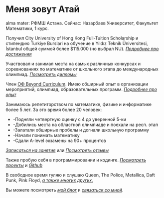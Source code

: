 # Меня зовут Атай

alma mater: РФМШ Астана. 
Сейчас:       Назарбаев Университет, Факультет Математики, 1 курс.

Получил City University of Hong Kong Full-Tuition Scholarship и стипендию Turkiye Burslari на обучение в Yıldız Teknik Üniversitesi, İstanbul общей суммой более $115.000 (но выбрал NU).
	*[Подробнее про достижения](/awards)*

Участвовал и занимал места на самых различных конкурсах и соревнованиях по математике от школьного этапа до международных олимпиад.
	*[Посмотреть дипломы](/awards)*

Член [ОФ Beyond Curriculum](https://www.bc-pf.org/). Имею обширный опыт в организации мероприятий, олимпиад, образовательных программ. 
	*[Подробнее про опыт](/experience)*

Занимаюсь репетиторством по математике, физике и информатике более 5 лет. 
За это время более 20 человек: 
- -Подняли четвертную оценку с 4 до уверенной 5-ки
- -Добились места на областной олимпиаде и поехали на респ. этап
- -Залатали обширные пробелы и догнали школьную программу
- -Начали понимать математику
- -Сдали A-level экзамены на 90+ процентов

*[Записаться на занятия](/tutoring)* или *[Посмотреть отзывы](/tutoring)* 

Также пробую себя в программировании и кодинге.
	*[Посмотреть проекты](/)* и *[Github](https://github.com/cerebrum101)*

В свободное время гуляю и слушаю Queen, The Police, Metallica, Daft Punk, Pink Floyd,
*[а также многих других.](/contact)*

Вы можете посмотреть *[мой блог](/about)* и  *[связаться со мной](/contact)*.


